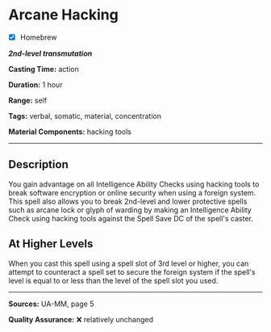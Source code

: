 # Arcane Hacking

- [x] Homebrew

***2nd-level transmutation***

**Casting Time:** action

**Duration:** 1 hour

**Range:** self

**Tags:** verbal, somatic, material, concentration

**Material Components:** hacking tools

---

## Description
You gain advantage on all Intelligence Ability Checks using hacking tools to break software encryption or online security when using a foreign system.
This spell also allows you to break 2nd-level and lower protective spells such as arcane lock or glyph of warding by making an Intelligence Ability Check using hacking tools against the Spell Save DC of the spell's caster.

## At Higher Levels
When you cast this spell using a spell slot of 3rd level or higher, you can attempt to counteract a spell set to secure the foreign system if the spell's level is equal to or less than the level of the spell slot you used.

---

**Sources:** UA-MM, page 5

**Quality Assurance:** :x: relatively unchanged
